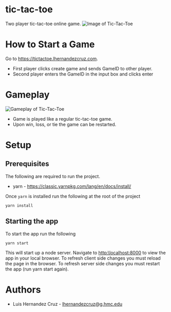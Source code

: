 # tic-tac-toe

Two player tic-tac-toe online game.
![Image of Tic-Tac-Toe](images/splash.JPG?raw=true "Image of Tic-Tac-Toe")

# How to Start a Game

Go to https://tictactoe.lhernandezcruz.com.

* First player clicks create game and sends GameID to other player. 
* Second player enters the GameID in the input box and clicks enter

# Gameplay

![Gameplay of Tic-Tac-Toe](images/gameplay.JPG?raw=true "Gameplay of Tic-Tac-Toe")
* Game is played like a regular tic-tac-toe game.
* Upon win, loss, or tie the game can be restarted.

# Setup

## Prerequisites

The following are required to run the project.

* yarn - https://classic.yarnpkg.com/lang/en/docs/install/

Once `yarn` is installed run the following at the root of the project

```
yarn install
```

## Starting the app

To start the app run the following
```
yarn start
```

This will start up a node server. Navigate to [http:\\localhost:8000](http:\\localhost:8000) to view the app in your local browser.
To refresh client side changes you must reload the page in the browser. To refresh server side changes you must restart the app (run yarn start again).

# Authors
* Luis Hernandez Cruz - lhernandezcruz@g.hmc.edu
